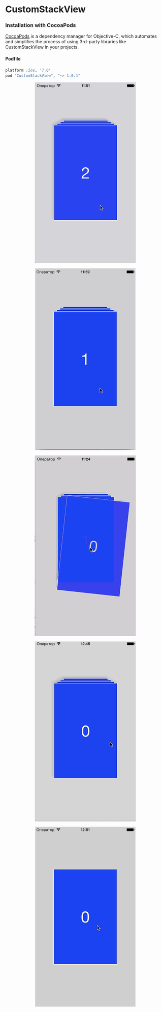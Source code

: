 CustomStackView
===============

### Installation with CocoaPods

[CocoaPods](http://cocoapods.org) is a dependency manager for Objective-C, which automates and simplifies the process of using 3rd-party libraries like CustomStackView in your projects.

#### Podfile

```ruby
platform :ios, '7.0'
pod "CustomStackView", "~> 1.0.1"
```

<p align="center" >
  <img src="https://raw.githubusercontent.com/Djecksan/CustomStackView/master/Images/defaultAlpha.gif" alt="CustomStackView" title="CustomStackView">
</p>

<p align="center" >
  <img src="https://raw.githubusercontent.com/Djecksan/CustomStackView/master/Images/default.gif" alt="CustomStackView" title="CustomStackView">
</p>

<p align="center" >
  <img src="https://raw.githubusercontent.com/Djecksan/CustomStackView/master/Images/horizontalAlpha.gif" alt="CustomStackView" title="CustomStackView">
</p>

<p align="center" >
  <img src="https://raw.githubusercontent.com/Djecksan/CustomStackView/master/Images/horizontalNoAlpha.gif" alt="CustomStackView" title="CustomStackView">
</p>

<p align="center" >
  <img src="https://raw.githubusercontent.com/Djecksan/CustomStackView/master/Images/noShiftHorizontalAlpha.gif" alt="CustomStackView" title="CustomStackView">
</p>
